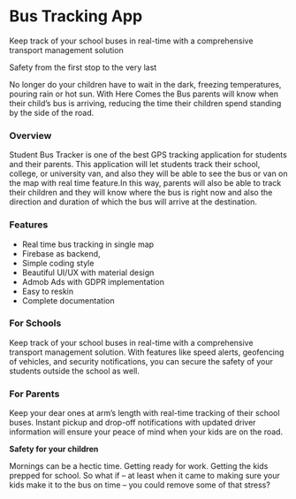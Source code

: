 # Bus Tracking App

Keep track of your school buses in real-time with a comprehensive transport management solution

Safety from the first stop to the very last

No longer do your children have to wait in the dark, freezing temperatures, pouring rain or hot sun. With Here Comes the Bus parents will know when their child’s bus is arriving, reducing the time their children spend standing by the side of the road.

### Overview

Student Bus Tracker is one of the best GPS tracking application for students and their parents. This application will let students track their school, college, or university van, and also they will be able to see the bus or van on the map with real time feature.In this way, parents will also be able to track their children and they will know where the bus is right now and also the direction and duration of which the bus will arrive at the destination.

### Features

- Real time bus tracking in single map
- Firebase as backend,
- Simple coding style
- Beautiful UI/UX with material design
- Admob Ads with GDPR implementation
- Easy to reskin
- Complete documentation


### For Schools

Keep track of your school buses in real-time with a comprehensive transport management solution. With features like speed alerts, geofencing of vehicles, and security notifications, you can secure the safety of your students outside the school as well.

### For Parents

Keep your dear ones at arm’s length with real-time tracking of their school buses. Instant pickup and drop-off notifications with updated driver information will ensure your peace of mind when your kids are on the road.

<B>Safety for your children</B>

Mornings can be a hectic time. Getting ready for work. Getting the kids prepped for school. So what if – at least when it came to making sure your kids make it to the bus on time – you could remove some of that stress?
